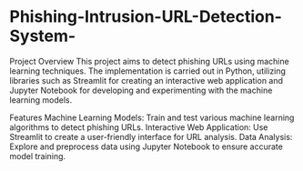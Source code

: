 # Phishing-Intrusion-URL-Detection-System-
Project Overview
This project aims to detect phishing URLs using machine learning techniques. The implementation is carried out in Python, utilizing libraries such as Streamlit for creating an interactive web application and Jupyter Notebook for developing and experimenting with the machine learning models.

Features
Machine Learning Models: Train and test various machine learning algorithms to detect phishing URLs.
Interactive Web Application: Use Streamlit to create a user-friendly interface for URL analysis.
Data Analysis: Explore and preprocess data using Jupyter Notebook to ensure accurate model training.
